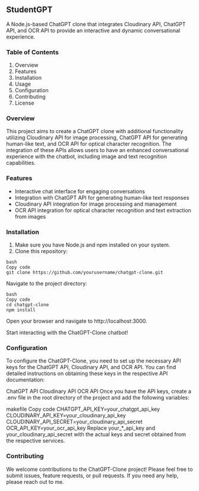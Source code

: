 
## StudentGPT 
A Node.js-based ChatGPT clone that integrates Cloudinary API, ChatGPT API, and OCR API to provide an interactive and dynamic conversational experience.

###  Table of Contents
1. Overview
2. Features
3. Installation
4. Usage
5. Configuration
6. Contributing
7. License


### Overview
This project aims to create a ChatGPT clone with additional functionality utilizing Cloudinary API for image processing, ChatGPT API for generating human-like text, and OCR API for optical character recognition. The integration of these APIs allows users to have an enhanced conversational experience with the chatbot, including image and text recognition capabilities.

### Features
- Interactive chat interface for engaging conversations
- Integration with ChatGPT API for generating human-like text responses
- Cloudinary API integration for image processing and management
- OCR API integration for optical character recognition and text extraction from images

### Installation
1. Make sure you have Node.js and npm installed on your system.
2. Clone this repository:
```
bash
Copy code
git clone https://github.com/yourusername/chatgpt-clone.git
```

Navigate to the project directory:
```
bash
Copy code
cd chatgpt-clone
npm install
```
Open your browser and navigate to http://localhost:3000.

Start interacting with the ChatGPT-Clone chatbot!

### Configuration
To configure the ChatGPT-Clone, you need to set up the necessary API keys for the ChatGPT API, Cloudinary API, and OCR API. You can find detailed instructions on obtaining these keys in the respective API documentation:

ChatGPT API
Cloudinary API
OCR API
Once you have the API keys, create a .env file in the root directory of the project and add the following variables:

makefile
Copy code
CHATGPT_API_KEY=your_chatgpt_api_key
CLOUDINARY_API_KEY=your_cloudinary_api_key
CLOUDINARY_API_SECRET=your_cloudinary_api_secret
OCR_API_KEY=your_ocr_api_key
Replace your_*_api_key and your_cloudinary_api_secret with the actual keys and secret obtained from the respective services.

### Contributing
We welcome contributions to the ChatGPT-Clone project! Please feel free to submit issues, feature requests, or pull requests. If you need any help, please reach out to me.
